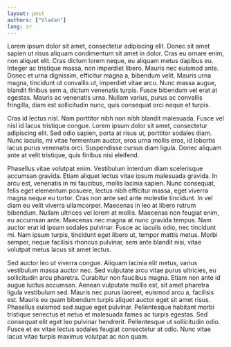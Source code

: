 ```yaml
---
layout: post
authors: ["Vladan"]
lang: sr
---
```


Lorem ipsum dolor sit amet, consectetur adipiscing elit. Donec sit amet sapien ut risus aliquam condimentum sit amet in dolor. Cras eu ornare enim, non aliquet elit. Cras dictum lorem neque, eu aliquam metus dapibus eu. Integer ac tristique massa, non imperdiet libero. Mauris nec euismod ante. Donec et urna dignissim, efficitur magna a, bibendum velit. Mauris urna magna, tincidunt ut convallis ut, imperdiet vitae arcu. Nunc massa augue, blandit finibus sem a, dictum venenatis turpis. Fusce bibendum vel erat at egestas. Mauris ac venenatis urna. Nullam varius, purus ac convallis fringilla, diam est sollicitudin nunc, quis consequat orci neque et turpis.

Cras id lectus nisl. Nam porttitor nibh non nibh blandit malesuada. Fusce vel nisl id lacus tristique congue. Lorem ipsum dolor sit amet, consectetur adipiscing elit. Sed odio sapien, porta at risus ut, porttitor sodales diam. Nunc iaculis, mi vitae fermentum auctor, eros urna mollis eros, id lobortis lacus purus venenatis orci. Suspendisse cursus diam ligula. Donec aliquam ante at velit tristique, quis finibus nisi eleifend.

Phasellus vitae volutpat enim. Vestibulum interdum diam scelerisque accumsan gravida. Etiam aliquet lectus vitae ipsum malesuada gravida. In arcu est, venenatis in mi faucibus, mollis lacinia sapien. Nunc consequat, felis eget elementum posuere, lectus nibh efficitur massa, eget viverra magna neque eu tortor. Cras non ante sed ante molestie tincidunt. In vel diam eu velit viverra ullamcorper. Maecenas in leo at libero rutrum bibendum. Nullam ultrices vel lorem at mollis. Maecenas non feugiat enim, eu accumsan ante. Maecenas nec magna at nunc gravida tempus. Nam auctor erat id ipsum sodales pulvinar. Fusce ac iaculis odio, nec tincidunt mi. Nam ipsum turpis, tincidunt eget libero ut, tempor mattis metus. Morbi semper, neque facilisis rhoncus pulvinar, sem ante blandit nisi, vitae volutpat metus lacus sit amet lectus.

Sed auctor leo ut viverra congue. Aliquam lacinia elit metus, varius vestibulum massa auctor nec. Sed vulputate arcu vitae purus ultricies, eu sollicitudin arcu pharetra. Curabitur non faucibus magna. Etiam non ante id augue luctus accumsan. Aenean vulputate mollis est, sit amet pharetra ligula vestibulum sed. Mauris nec purus laoreet, euismod arcu a, facilisis est. Mauris eu quam bibendum turpis aliquet auctor eget sit amet risus. Phasellus euismod sed augue eget pulvinar. Pellentesque habitant morbi tristique senectus et netus et malesuada fames ac turpis egestas. Sed consequat elit eget leo pulvinar hendrerit. Pellentesque ut sollicitudin odio. Fusce et ex vitae lectus sodales feugiat consectetur at odio. Nunc vitae lacus vitae turpis maximus volutpat ac non quam.
